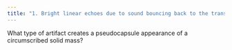 ```yaml
---
title: "1. Bright linear echoes due to sound bouncing back to the transducer off the edge of a structure (specular reflection)"
---
```

What type of artifact creates a pseudocapsule appearance of a circumscribed solid mass?

